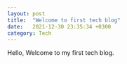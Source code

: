 ```yaml
---
layout: post
title:  "Welcome to first tech blog"
date:   2021-12-30 23:35:34 +0300
category: Tech
---
```


Hello, Welcome to my first tech blog.